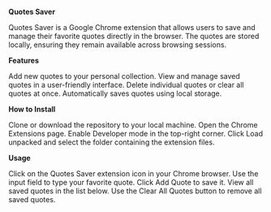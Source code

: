 **Quotes Saver**

Quotes Saver is a Google Chrome extension that allows users to save and manage their favorite quotes directly in the browser. The quotes are stored locally, ensuring they remain available across browsing sessions.

**Features**

Add new quotes to your personal collection.
View and manage saved quotes in a user-friendly interface.
Delete individual quotes or clear all quotes at once.
Automatically saves quotes using local storage.

**How to Install**

Clone or download the repository to your local machine.
Open the Chrome Extensions page.
Enable Developer mode in the top-right corner.
Click Load unpacked and select the folder containing the extension files.

**Usage**

Click on the Quotes Saver extension icon in your Chrome browser.
Use the input field to type your favorite quote.
Click Add Quote to save it.
View all saved quotes in the list below.
Use the Clear All Quotes button to remove all saved quotes.
